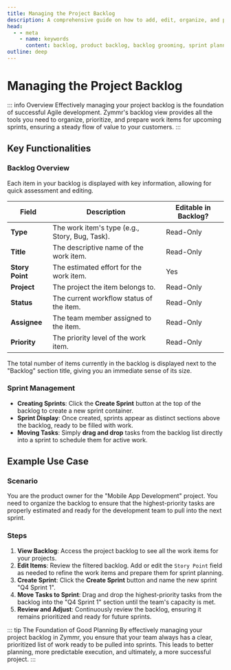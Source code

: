 ```yaml
---
title: Managing the Project Backlog
description: A comprehensive guide on how to add, edit, organize, and prioritize work items in the Zymmr project backlog.
head:
  - - meta
    - name: keywords
      content: backlog, product backlog, backlog grooming, sprint planning, zymmr
outline: deep
---
```


# Managing the Project Backlog

::: info Overview
Effectively managing your project backlog is the foundation of successful Agile development. Zymmr's backlog view provides all the tools you need to organize, prioritize, and prepare work items for upcoming sprints, ensuring a steady flow of value to your customers.
:::

## Key Functionalities

### Backlog Overview
Each item in your backlog is displayed with key information, allowing for quick assessment and editing.

| Field          | Description                                    | Editable in Backlog? |
| -------------- | ---------------------------------------------- | -------------------- |
| **Type**       | The work item's type (e.g., Story, Bug, Task). | Read-Only            |
| **Title**      | The descriptive name of the work item.         | Read-Only            |
| **Story Point**| The estimated effort for the work item.        | Yes                  |
| **Project**    | The project the item belongs to.               | Read-Only            |
| **Status**     | The current workflow status of the item.       | Read-Only            |
| **Assignee**   | The team member assigned to the item.          | Read-Only            |
| **Priority**   | The priority level of the work item.           | Read-Only            |

The total number of items currently in the backlog is displayed next to the "Backlog" section title, giving you an immediate sense of its size.

### Sprint Management
-   **Creating Sprints**: Click the **Create Sprint** button at the top of the backlog to create a new sprint container.
-   **Sprint Display**: Once created, sprints appear as distinct sections above the backlog, ready to be filled with work.
-   **Moving Tasks**: Simply **drag and drop** tasks from the backlog list directly into a sprint to schedule them for active work.


## Example Use Case

### Scenario
You are the product owner for the "Mobile App Development" project. You need to organize the backlog to ensure that the highest-priority tasks are properly estimated and ready for the development team to pull into the next sprint.

### Steps
1.  **View Backlog**: Access the project backlog to see all the work items for your projects.
2.  **Edit Items**: Review the filtered backlog. Add or edit the `Story Point` field as needed to refine the work items and prepare them for sprint planning.
3.  **Create Sprint**: Click the **Create Sprint** button and name the new sprint "Q4 Sprint 1".
4.  **Move Tasks to Sprint**: Drag and drop the highest-priority tasks from the backlog into the "Q4 Sprint 1" section until the team's capacity is met.
5.  **Review and Adjust**: Continuously review the backlog, ensuring it remains prioritized and ready for future sprints.

::: tip The Foundation of Good Planning
By effectively managing your project backlog in Zymmr, you ensure that your team always has a clear, prioritized list of work ready to be pulled into sprints. This leads to better planning, more predictable execution, and ultimately, a more successful project.
:::
